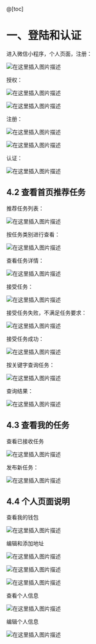 ﻿@[toc]


# 一、登陆和认证
进入微信小程序，个人页面，注册：

![在这里插入图片描述](cait_images/登陆.png)

授权：

![在这里插入图片描述](cait_images/登陆2.png)

![在这里插入图片描述](cait_images/登陆3.png)

注册：

![在这里插入图片描述](cait_images/登陆4.png)

![在这里插入图片描述](cait_images/登陆5.png)

认证：

![在这里插入图片描述](cait_images/登陆7.png)

## 4.2 查看首页推荐任务

推荐任务列表：

![在这里插入图片描述](cait_images/首页.png)

按任务类别进行查看：

![在这里插入图片描述](cait_images/首页2.png)

查看任务详情：

![在这里插入图片描述](cait_images/首页3.png)

接受任务：

![在这里插入图片描述](cait_images/首页4.png)

接受任务失败，不满足任务要求：

![在这里插入图片描述](cait_images/首页5.png)

接受任务成功：

![在这里插入图片描述](cait_images/首页6.png)

按关键字查询任务：

![在这里插入图片描述](cait_images/搜索1.png)

查询结果：

![在这里插入图片描述](cait_images/搜索2.png)

## 4.3 查看我的任务

查看已接收任务

![在这里插入图片描述](cait_images/接收.png)

发布新任务：

![在这里插入图片描述](cait_images/发布.png)

## 4.4 个人页面说明
查看我的钱包

![在这里插入图片描述](cait_images/钱包.png)

编辑和添加地址

![在这里插入图片描述](cait_images/地址.png)

![在这里插入图片描述](cait_images/地址2.png)

![在这里插入图片描述](cait_images/地址3.png)

查看个人信息

![在这里插入图片描述](cait_images/个人信息.png)

编辑个人信息

![在这里插入图片描述](cait_images/个人信息2.png)



